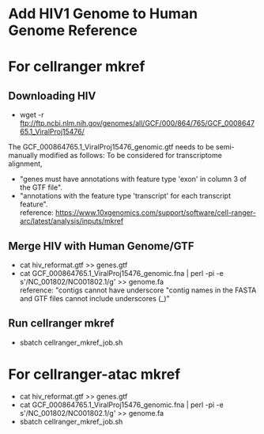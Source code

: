 # Add HIV1 Genome to Human Genome Reference

# For cellranger mkref
## Downloading HIV
- wget -r ftp://ftp.ncbi.nlm.nih.gov/genomes/all/GCF/000/864/765/GCF_000864765.1_ViralProj15476/

The GCF_000864765.1_ViralProj15476_genomic.gtf needs to be semi-manually modified as follows:
To be considered for transcriptome alignment, 
- "genes must have annotations with feature type 'exon' in column 3 of the GTF file".
- "annotations with the feature type 'transcript' for each transcript feature".<br>
reference: https://www.10xgenomics.com/support/software/cell-ranger-arc/latest/analysis/inputs/mkref

## Merge HIV with Human Genome/GTF
- cat hiv_reformat.gtf >> genes.gtf 
- cat GCF_000864765.1_ViralProj15476_genomic.fna | perl -pi -e s'/NC_001802/NC001802.1/g' >> genome.fa <br>
reference: "contigs cannot have underscore "contig names in the FASTA and GTF files cannot include underscores (_)"

## Run cellranger mkref
- sbatch cellranger_mkref_job.sh

# For cellranger-atac mkref
- cat hiv_reformat.gtf >> genes.gtf 
- cat GCF_000864765.1_ViralProj15476_genomic.fna | perl -pi -e s'/NC_001802/NC001802.1/g' >> genome.fa 
- sbatch cellranger_mkref_job.sh
